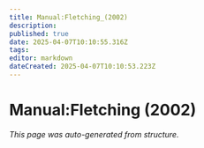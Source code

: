 ```yaml
---
title: Manual:Fletching_(2002)
description: 
published: true
date: 2025-04-07T10:10:55.316Z
tags: 
editor: markdown
dateCreated: 2025-04-07T10:10:53.223Z
---
```


# Manual:Fletching (2002)

*This page was auto-generated from structure.*